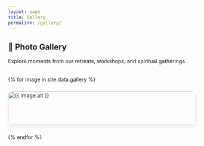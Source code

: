 ```yaml
---
layout: page
title: Gallery
permalink: /gallery/
---
```


<style>
.gallery-container {
  display: grid;
  grid-template-columns: repeat(auto-fit, minmax(250px, 1fr));
  gap: 1.5rem;
  margin-top: 2rem;
}

.gallery-item {
  border-radius: 12px;
  overflow: hidden;
  box-shadow: 0 4px 12px rgba(0,0,0,0.08);
  transition: transform 0.3s ease;
}

.gallery-item:hover {
  transform: scale(1.03);
}

.gallery-item img {
  width: 100%;
  height: 100%;
  object-fit: cover;
  display: block;
}

.caption {
  padding: 0.5rem;
  text-align: center;
  background-color: #f8f8f8;
  font-size: 0.95rem;
  font-style: italic;
}
</style>

## 📸 Photo Gallery

Explore moments from our retreats, workshops, and spiritual gatherings.

<div class="gallery-container">
  {% for image in site.data.gallery %}
  <div class="gallery-item">
    <img src="{{ image.url }}" alt="{{ image.alt }}">
    {% if image.caption %}
    <div class="caption">{{ image.caption }}</div>
    {% endif %}
  </div>
  {% endfor %}
</div>
